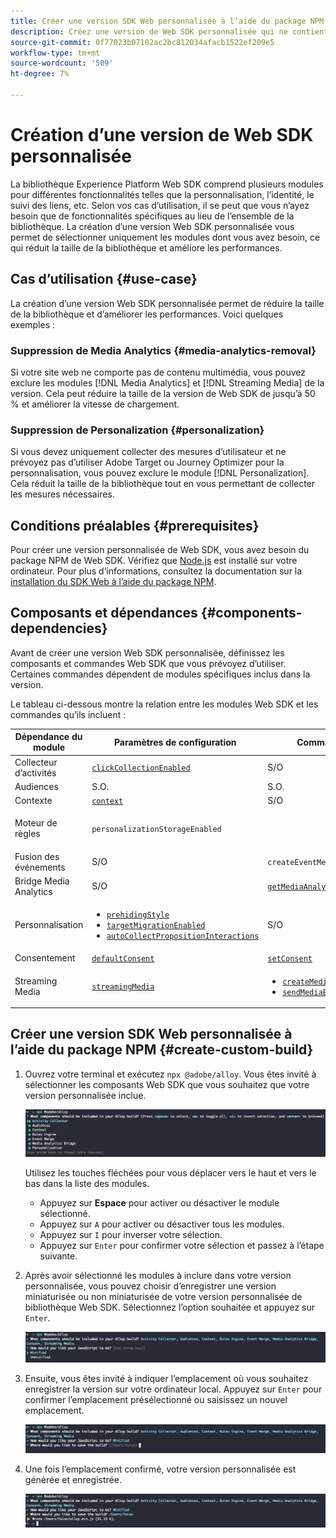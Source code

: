 ```yaml
---
title: Créer une version SDK Web personnalisée à l’aide du package NPM
description: Créez une version de Web SDK personnalisée qui ne contient que les modules dont vous avez besoin.
source-git-commit: 0f77023b07102ac2bc812034afacb1522ef209e5
workflow-type: tm+mt
source-wordcount: '509'
ht-degree: 7%

---
```



# Création d’une version de Web SDK personnalisée

La bibliothèque Experience Platform Web SDK comprend plusieurs modules pour différentes fonctionnalités telles que la personnalisation, l’identité, le suivi des liens, etc. Selon vos cas d’utilisation, il se peut que vous n’ayez besoin que de fonctionnalités spécifiques au lieu de l’ensemble de la bibliothèque. La création d’une version Web SDK personnalisée vous permet de sélectionner uniquement les modules dont vous avez besoin, ce qui réduit la taille de la bibliothèque et améliore les performances.

## Cas d’utilisation {#use-case}

La création d’une version Web SDK personnalisée permet de réduire la taille de la bibliothèque et d’améliorer les performances. Voici quelques exemples :

### Suppression de Media Analytics {#media-analytics-removal}

Si votre site web ne comporte pas de contenu multimédia, vous pouvez exclure les modules [!DNL Media Analytics] et [!DNL Streaming Media] de la version. Cela peut réduire la taille de la version de Web SDK de jusqu’à 50 % et améliorer la vitesse de chargement.

### Suppression de Personalization {#personalization}

Si vous devez uniquement collecter des mesures d’utilisateur et ne prévoyez pas d’utiliser Adobe Target ou Journey Optimizer pour la personnalisation, vous pouvez exclure le module [!DNL Personalization]. Cela réduit la taille de la bibliothèque tout en vous permettant de collecter les mesures nécessaires.

## Conditions préalables {#prerequisites}

Pour créer une version personnalisée de Web SDK, vous avez besoin du package NPM de Web SDK. Vérifiez que [Node.js](https://nodejs.org/en/download/package-manager/all) est installé sur votre ordinateur. Pour plus d’informations, consultez la documentation sur la [installation du SDK Web à l’aide du package NPM](npm.md).

## Composants et dépendances {#components-dependencies}

Avant de créer une version Web SDK personnalisée, définissez les composants et commandes Web SDK que vous prévoyez d’utiliser. Certaines commandes dépendent de modules spécifiques inclus dans la version.

Le tableau ci-dessous montre la relation entre les modules Web SDK et les commandes qu’ils incluent :

| Dépendance du module | Paramètres de configuration | Commands | Catégorie de taille |
|---------|----------|---------|---------|
| Collecteur d’activités | [`clickCollectionEnabled`](../commands/configure/clickcollectionenabled.md) | S/O | Méthode |
| Audiences | S.O. | S.O. | Petit |
| Contexte | [`context`](../commands/configure/context.md) | S/O | Petit |
| Moteur de règles | `personalizationStorageEnabled` | | <ul><li>`evaluateRulesets`</li><li>[`subscribeRulesetItems`](../commands/subscriberulesetitems.md)</li></ul> | Méthode |
| Fusion des événements | S/O | `createEventMergeId` | Petit |
| Bridge Media Analytics | S/O | [`getMediaAnalyticsTracker`](../commands/getmediaanalyticstracker.md) | Grand |
| Personnalisation | <ul><li>[`prehidingStyle`](../commands/configure/prehidingstyle.md)</li><li>[`targetMigrationEnabled`](../commands/configure/targetmigrationenabled.md)</li><li>[`autoCollectPropositionInteractions`](../commands/configure/autocollectpropositioninteractions.md)</li></ul> | S/O | Grand |
| Consentement | [`defaultConsent`](../commands/configure/defaultconsent.md) | [`setConsent`](../commands/setconsent.md) | Petit |
| Streaming Media | [`streamingMedia`](../commands/configure/streamingmedia.md) | <ul><li>[`createMediaSession`](../commands/createmediasession.md)</li><li>[`sendMediaEvent`](../commands/sendmediaevent.md)</li></ul> | Grand |

## Créer une version SDK Web personnalisée à l’aide du package NPM {#create-custom-build}

1. Ouvrez votre terminal et exécutez `npx @adobe/alloy`. Vous êtes invité à sélectionner les composants Web SDK que vous souhaitez que votre version personnalisée inclue.

   ![Image d’un terminal affichant la sélection du module de création personnalisé.](../assets/custom-build/npx.png)

   Utilisez les touches fléchées pour vous déplacer vers le haut et vers le bas dans la liste des modules.

   * Appuyez sur **Espace** pour activer ou désactiver le module sélectionné.
   * Appuyez sur `A` pour activer ou désactiver tous les modules.
   * Appuyez sur `I` pour inverser votre sélection.
   * Appuyez sur `Enter` pour confirmer votre sélection et passez à l’étape suivante.

1. Après avoir sélectionné les modules à inclure dans votre version personnalisée, vous pouvez choisir d’enregistrer une version miniaturisée ou non miniaturisée de votre version personnalisée de bibliothèque Web SDK. Sélectionnez l’option souhaitée et appuyez sur `Enter`.

   ![Image d’un terminal affichant la sélection de minification de version personnalisée.](../assets/custom-build/minify.png)

1. Ensuite, vous êtes invité à indiquer l’emplacement où vous souhaitez enregistrer la version sur votre ordinateur local. Appuyez sur `Enter` pour confirmer l’emplacement présélectionné ou saisissez un nouvel emplacement.

   ![Image d’un terminal affichant l’option d’enregistrement de la version personnalisée.](../assets/custom-build/save.png)

1. Une fois l’emplacement confirmé, votre version personnalisée est générée et enregistrée.

   ![Image d’un terminal affichant l’emplacement enregistré de la version personnalisée.](../assets/custom-build/saved.png)

